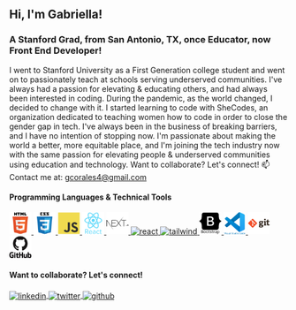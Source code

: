 
## Hi, I'm Gabriella! 

### A Stanford Grad, from San Antonio, TX, once Educator, now Front End Developer! 
I went to Stanford University as a First Generation college student and went on to passionately teach at schools serving underserved communities. I've always had a passion for elevating & educating others, and had always been interested in coding. During the pandemic, as the world changed, I decided to change with it. I started learning to code with SheCodes, an organization dedicated to teaching women how to code in order to close the gender gap in tech. I've always been in the business of breaking barriers, and I have no intention of stopping now. I'm passionate about making the world a better, more equitable place, and I'm joining the tech industry now with the same passion for elevating people & underserved communities using education and technology. Want to collaborate? Let's connect! 📫 Contact me at: gcorales4@gmail.com

#### Programming Languages & Technical Tools
<p align="left">
 <a href="https://developer.mozilla.org/en-US/docs/Web/HTML" target="_blank" rel="noreferrer"> 
   <img src="https://raw.githubusercontent.com/devicons/devicon/master/icons/html5/html5-original-wordmark.svg" alt="html5" width="40" height="40"/> 
  </a> 
  
  <a href="https://developer.mozilla.org/en-US/docs/Web/CSS" target="_blank" rel="noreferrer"> 
    <img src="https://raw.githubusercontent.com/devicons/devicon/master/icons/css3/css3-original-wordmark.svg" alt="css3" width="40" height="40"/> 
  </a> 
  
  <a href="https://developer.mozilla.org/en-US/docs/Web/JavaScript" target="_blank" rel="noreferrer"> 
    <img src="https://raw.githubusercontent.com/devicons/devicon/master/icons/javascript/javascript-original.svg" alt="javascript" width="40" height="40"/> 
  </a> 
  
  <a href="https://reactjs.org/" target="_blank" rel="noreferrer"> 
    <img src="https://raw.githubusercontent.com/devicons/devicon/master/icons/react/react-original-wordmark.svg" alt="react" width="40" height="40"/> 
  </a> 
   
  <a href="https://nextjs.org/" target="_blank" rel="noreferrer"> 
    <img src="https://raw.githubusercontent.com/devicons/devicon/master/icons/nextjs/nextjs-original-wordmark.svg" alt="nextjs" width="40" height="40"/> 
  </a>
 
 <a href="https://www.typescriptlang.org/" target="_blank" rel="noreferrer"> 
    <img src="https://www.vectorlogo.zone/logos/typescriptlang/typescriptlang-icon.svg" alt="react" width="40" height="40"/> 
  </a> 
 
 <a href="https://tailwindcss.com/" target="_blank" rel="noreferrer"> 
  <img src="https://www.vectorlogo.zone/logos/tailwindcss/tailwindcss-icon.svg" alt="tailwind" width="40" height="40"/> 
 </a>
  
 <a href="https://getbootstrap.com" target="_blank" rel="noreferrer"> 
   <img src="https://raw.githubusercontent.com/devicons/devicon/master/icons/bootstrap/bootstrap-plain-wordmark.svg" alt="bootstrap" width="40" height="40"/> 
 </a> 
  
  <a href="https://code.visualstudio.com/" target="_blank" rel="noreferrer"> 
    <img src="https://raw.githubusercontent.com/devicons/devicon/master/icons/vscode/vscode-original-wordmark.svg" alt="vscodingeditor" width="40" height="40"/> 
  </a> 
  
  <a href="https://github.com/" target="_blank" rel="noreferrer"> 
    <img src="https://raw.githubusercontent.com/devicons/devicon/master/icons/git/git-original-wordmark.svg" alt="git" width="40" height="40"/> 
  </a> 
  
  <a href="https://github.com/" target="_blank" rel="noreferrer"> 
    <img src="https://raw.githubusercontent.com/devicons/devicon/master/icons/github/github-original-wordmark.svg" alt="github" width="40" height="40"/> 
  </a> 
</p>

#### Want to collaborate? Let's connect!
<p align="left">
<a href="https://www.linkedin.com/in/gabriella-corales/" target="blank">
   <img align="center" src="https://raw.githubusercontent.com/rahuldkjain/github-profile-readme-generator/master/src/images/icons/Social/linked-in-alt.svg" alt="linkedin" height="30" width="40" />
   </a>
   
<a href="https://twitter.com/EllaCodes" target="blank">
    <img align="center" src="https://raw.githubusercontent.com/rahuldkjain/github-profile-readme-generator/master/src/images/icons/Social/twitter.svg" alt="twitter" height="30" width="40" />
</a>

<a href="https://github.com/EllaCodes4" target="blank">
    <img align="center" src="https://raw.githubusercontent.com/rahuldkjain/github-profile-readme-generator/master/src/images/icons/Social/github.svg" alt="github" height="30" width="40" />
</a>
</p>




<!---
EllaCodes4/EllaCodes4 is a ✨ special ✨ repository because its `README.md` (this file) appears on your GitHub profile.
You can click the Preview link to take a look at your changes.
--->
